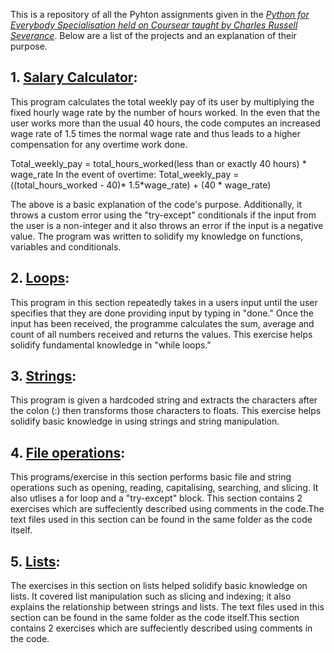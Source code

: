This is a repository of all the Pyhton assignments given in the [*Python for Everybody Specialisation held on Coursear taught by Charles Russell Severance*](https://www.coursera.org/specializations/python). Below are a list of the projects and an explanation of their purpose.

## 1. [Salary Calculator](https://github.com/DataBaby20/Python-assignments/blob/master/salary.py):
This program calculates the total weekly pay of its user by multiplying the fixed hourly wage rate by the number of hours worked. In the even that the user works more than the usual 40 hours, the code computes an increased wage rate of 1.5 times the normal wage rate and thus leads to a higher compensation for any overtime work done.

Total_weekly_pay = total_hours_worked(less than or exactly 40 hours) * wage_rate
In the event of overtime: Total_weekly_pay = ((total_hours_worked - 40)* 1.5*wage_rate) + (40 * wage_rate)

The above is a basic explanation of the code's purpose. Additionally, it throws a custom error using the "try-except" conditionals if the input from the user is a non-integer and it also throws an error if the input is a negative value. The program was written to solidify my knowledge on functions, variables and conditionals.

## 2. [Loops](https://github.com/DataBaby20/Python-assignments/blob/master/number_accumulator.py):
This program in this section repeatedly takes in a users input until the user specifies that they are done providing input by typing in "done." Once the input has been received, the programme calculates the sum, average and count of all numbers received and returns the values. This exercise helps solidify fundamental knowledge in "while loops."

## 3. [Strings]():
This program is given a hardcoded string and extracts the characters after the colon (:) then transforms those characters to floats. This exercise helps solidify basic knowledge in using strings and string manipulation.

## 4. [File operations]():
This programs/exercise in this section performs basic file and string operations such as opening, reading, capitalising, searching, and slicing. It also utlises a for loop and a "try-except" block. This section contains 2 exercises which are suffeciently described using comments in the code.The text files used in this section can be found in the same folder as the code itself.

## 5. [Lists]():
The exercises in this section on lists helped solidify basic knowledge on lists. It covered list manipulation such as slicing and indexing; it also explains the relationship between strings and lists. The text files used in this section can be found in the same folder as the code itself.This section contains 2 exercises which are suffeciently described using comments in the code.

